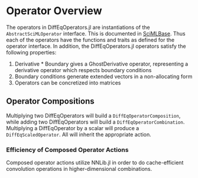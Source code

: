# Operator Overview

The operators in DiffEqOperators.jl are instantiations of the `AbstractSciMLOperator`
interface. This is documented in [SciMLBase](https://juliahub.com/docs/SciMLBase/jigfq/1.8.1/autodocs/#SciMLBase.AbstractSciMLOperator). Thus each of the operators
have the functions and traits as defined for the operator interface. In addition,
the DiffEqOperators.jl operators satisfy the following properties:

1. Derivative * Boundary gives a GhostDerivative operator, representing a
   derivative operator which respects boundary conditions
2. Boundary conditions generate extended vectors in a non-allocating form
3. Operators can be concretized into matrices

## Operator Compositions

Multiplying two DiffEqOperators will build a `DiffEqOperatorComposition`, while
adding two DiffEqOperators will build a `DiffEqOperatorCombination`. Multiplying
a DiffEqOperator by a scalar will produce a `DiffEqScaledOperator`. All
will inherit the appropriate action.

### Efficiency of Composed Operator Actions

Composed operator actions utilize NNLib.jl in order to do cache-efficient
convolution operations in higher-dimensional combinations.
